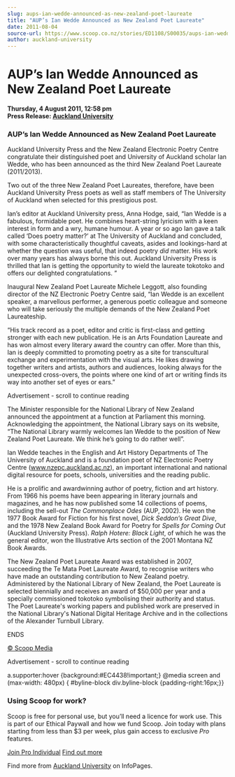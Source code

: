 ```yaml
---
slug: aups-ian-wedde-announced-as-new-zealand-poet-laureate
title: "AUP’s Ian Wedde Announced as New Zealand Poet Laureate"
date: 2011-08-04
source-url: https://www.scoop.co.nz/stories/ED1108/S00035/aups-ian-wedde-announced-as-new-zealand-poet-laureate.htm
author: auckland-university
---
```

AUP’s Ian Wedde Announced as New Zealand Poet Laureate
======================================================

**Thursday, 4 August 2011, 12:58 pm**  
**Press Release: [Auckland University](https://info.scoop.co.nz/Auckland_University)**

### **AUP’s Ian Wedde Announced as New Zealand Poet Laureate**

Auckland University Press and the New Zealand Electronic Poetry Centre congratulate their distinguished poet and University of Auckland scholar Ian Wedde, who has been announced as the third New Zealand Poet Laureate (2011/2013).

Two out of the three New Zealand Poet Laureates, therefore, have been Auckland University Press poets as well as staff members of The University of Auckland when selected for this prestigious post.

Ian’s editor at Auckland University press, Anna Hodge, said, “Ian Wedde is a fabulous, formidable poet. He combines heart-string lyricism with a keen interest in form and a wry, humane humour. A year or so ago Ian gave a talk called ‘Does poetry matter?’ at The University of Auckland and concluded, with some characteristically thoughtful caveats, asides and lookings-hard at whether the question was useful, that indeed poetry _did_ matter. His work over many years has always borne this out. Auckland University Press is thrilled that Ian is getting the opportunity to wield the laureate tokotoko and offers our delighted congratulations. ”

Inaugural New Zealand Poet Laureate Michele Leggott, also founding director of the NZ Electronic Poetry Centre said, “Ian Wedde is an excellent speaker, a marvellous performer, a generous poetic colleague and someone who will take seriously the multiple demands of the New Zealand Poet Laureateship.

“His track record as a poet, editor and critic is first-class and getting stronger with each new publication. He is an Arts Foundation Laureate and has won almost every literary award the country can offer. More than this, Ian is deeply committed to promoting poetry as a site for transcultural exchange and experimentation with the visual arts. He likes drawing together writers and artists, authors and audiences, looking always for the unexpected cross-overs, the points where one kind of art or writing finds its way into another set of eyes or ears.”

Advertisement - scroll to continue reading





The Minister responsible for the National Library of New Zealand announced the appointment at a function at Parliament this morning. Acknowledging the appointment, the National Library says on its website, “The National Library warmly welcomes Ian Wedde to the position of New Zealand Poet Laureate. We think he’s going to do rather well”.

Ian Wedde teaches in the English and Art History Departments of The University of Auckland and is a foundation poet of NZ Electronic Poetry Centre (www.nzepc.auckland.ac.nz), an important international and national digital resource for poets, schools, universities and the reading public.

He is a prolific and awardwinning author of poetry, fiction and art history. From 1966 his poems have been appearing in literary journals and magazines, and he has now published some 14 collections of poems, including the sell-out _The Commonplace Odes_ (AUP, 2002). He won the 1977 Book Award for Fiction for his first novel, _Dick Seddon’s Great Dive_, and the 1978 New Zealand Book Award for Poetry for _Spells for Coming Out_ (Auckland University Press). _Ralph Hotere: Black Light_, of which he was the general editor, won the Illustrative Arts section of the 2001 Montana NZ Book Awards.

The New Zealand Poet Laureate Award was established in 2007, succeeding the Te Mata Poet Laureate Award, to recognise writers who have made an outstanding contribution to New Zealand poetry. Administered by the National Library of New Zealand, the Poet Laureate is selected biennially and receives an award of $50,000 per year and a specially commissioned tokotoko symbolising their authority and status. The Poet Laureate's working papers and published work are preserved in the National Library's National Digital Heritage Archive and in the collections of the Alexander Turnbull Library.

ENDS

[© Scoop Media](http://www.scoop.co.nz/about/terms.html)  

Advertisement - scroll to continue reading



a.supporter:hover {background:#EC4438!important;} @media screen and (max-width: 480px) { #byline-block div.byline-block {padding-right:16px;}}

### Using Scoop for work?

Scoop is free for personal use, but you’ll need a licence for work use. This is part of our Ethical Paywall and how we fund Scoop. Join today with plans starting from less than $3 per week, plus gain access to exclusive _Pro_ features.  
  
[Join Pro Individual](https://pro.scoop.co.nz/Individual/?from=ProIn24) [Find out more](https://pro.scoop.co.nz/using-scoop-for-work/?from=ProIn24)

Find more from [Auckland University](https://info.scoop.co.nz/Auckland_University) on InfoPages.